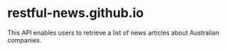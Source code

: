 # restful-news.github.io
This API enables users to retrieve a list of news articles about Australian companies.
